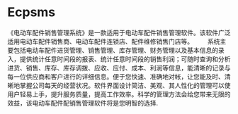 # Ecpsms
 《电动车配件销售管理系统》是一款适用于电动车配件销售管理软件。该软件广泛适用电动车配件销售商、电动车配件连锁店、配件维修销售门店等。 　　系统主要包括电动车配件进货管理、销售管理、库存管理、财务管理以及基本信息的录入，提供统计任意时间段的报表、统计任意时间段的销售利润；可随时查询和分析进货、销售、库存、库存调拨、应收、应付、成本、利润等信息，能清晰的记录与每一位供应商和客户进行的详细信息。便于您快速、准确地对帐，让您能及时、清晰地掌握公司每天的经营状况。软件界面设计简洁、美观、其人性化的管理可以使用户轻易上手，提升服务质量，提高工作效率。科学的管理方法会给您带来无限的效益，该电动车配件配销售管理软件将是您明智的选择.
